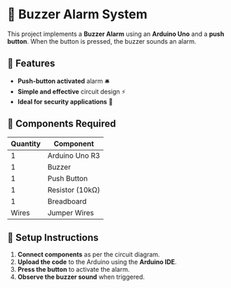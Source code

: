 # 🔔 Buzzer Alarm System

This project implements a **Buzzer Alarm** using an **Arduino Uno** and a **push button**. When the button is pressed, the buzzer sounds an alarm.

## 📌 Features
- **Push-button activated** alarm 🛎️
- **Simple and effective** circuit design ⚡
- **Ideal for security applications** 🚨

## 🔧 Components Required
| Quantity | Component |
|----------|-----------|
| 1 | Arduino Uno R3 |
| 1 | Buzzer |
| 1 | Push Button |
| 1 | Resistor (10kΩ) |
| 1 | Breadboard |
| Wires | Jumper Wires |

## 🚀 Setup Instructions
1. **Connect components** as per the circuit diagram.
2. **Upload the code** to the Arduino using the **Arduino IDE**.
3. **Press the button** to activate the alarm.
4. **Observe the buzzer sound** when triggered.

